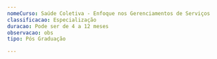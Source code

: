 ```yaml
---
nomeCurso: Saúde Coletiva - Enfoque nos Gerenciamentos de Serviços
classificacao: Especialização
duracao: Pode ser de 4 a 12 meses
observacao: obs
tipo: Pós Graduação

---
```


